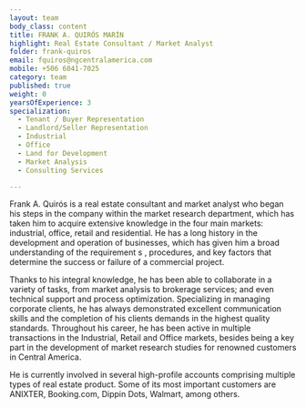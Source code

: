 ```yaml
---
layout: team
body_class: content
title: FRANK A. QUIRÓS MARÍN
highlight: Real Estate Consultant / Market Analyst
folder: frank-quiros
email: fquiros@ngcentralamerica.com
mobile: +506 6041-7025
category: team
published: true
weight: 0
yearsOfExperience: 3
specialization:
  - Tenant / Buyer Representation
  - Landlord/Seller Representation
  - Industrial
  - Office
  - Land for Development
  - Market Analysis
  - Consulting Services

---
```

Frank A. Quirós is a real estate consultant and market analyst who began
his steps in the company within the market research department, which
has taken him to acquire extensive knowledge in the four main markets:
industrial, office, retail and residential.
He has a long history in the development and operation of businesses,
which has given him a broad understanding of the requirement s ,
procedures, and key factors that determine the success or failure of a
commercial project.

Thanks to his integral knowledge, he has been able to collaborate in a
variety of tasks, from market analysis to brokerage services; and even
technical support and process optimization. Specializing in managing
corporate clients, he has always demonstrated excellent communication
skills and the completion of his clients demands in the highest quality
standards.
Throughout his career, he has been active in multiple transactions in the
Industrial, Retail and Office markets, besides being a key part in the
development of market research studies for renowned customers in
Central America.

He is currently involved in several high-profile accounts comprising
multiple types of real estate product. Some of its most important
customers are ANIXTER, Booking.com, Dippin Dots, Walmart, among
others.



